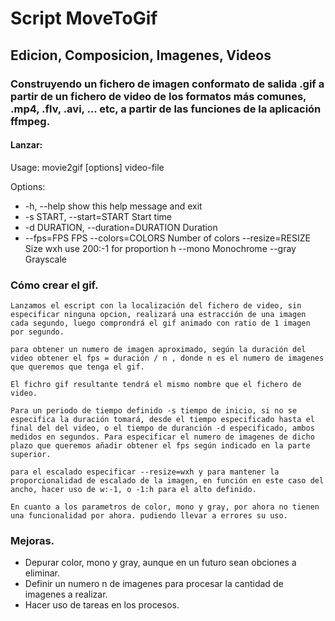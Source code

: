 # Script MoveToGif
## Edicion, Composicion, Imagenes, Videos

### Construyendo un fichero de imagen conformato de salida .gif a partir de un fichero de video de los formatos más comunes, .mp4, .flv, .avi, ... etc, a partir de las funciones de la aplicación ffmpeg.

#### Lanzar:

Usage: movie2gif [options] video-file

Options:
+  -h, --help            show this help message and exit
+  -s START, --start=START
                        Start time
+  -d DURATION, --duration=DURATION
                        Duration
+  --fps=FPS             FPS
  --colors=COLORS       Number of colors
  --resize=RESIZE       Size wxh use 200:-1 for proportion h
  --mono                Monochrome
  --gray                Grayscale

### Cómo crear el gif.

    Lanzamos el escript con la localización del fichero de video, sin especificar ninguna opcion, realizará una estracción de una imagen cada segundo, luego comprondrá el gif animado con ratio de 1 imagen por segundo.

    para obtener un numero de imagen aproximado, según la duración del video obtener el fps = duración / n , donde n es el numero de imagenes que queremos que tenga el gif.

    El fichro gif resultante tendrá el mismo nombre que el fichero de video.
    
    Para un periodo de tiempo definido -s tiempo de inicio, si no se especifica la duración tomará, desde el tiempo especificado hasta el final del del video, o el tiempo de duranción -d especificado, ambos medidos en segundos. Para especificar el numero de imagenes de dicho plazo que queremos añadir obtener el fps según indicado en la parte superior.
    
    para el escalado especificar --resize=wxh y para mantener la proporcionalidad de escalado de la imagen, en función en este caso del ancho, hacer uso de w:-1, o -1:h para el alto definido.
    
    En cuanto a los parametros de color, mono y gray, por ahora no tienen una funcionalidad por ahora. pudiendo llevar a errores su uso.
    
### Mejoras.

+	Depurar color, mono y gray, aunque en un futuro sean obciones a eliminar.
+    Definir un numero n de imagenes para procesar la cantidad de imagenes a realizar.
+    Hacer uso de tareas en los procesos.